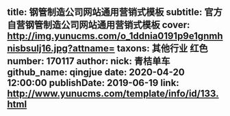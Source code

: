 title: 钢管制造公司网站通用营销式模板
subtitle: 官方自营钢管制造公司网站通用营销式模板
cover: http://img.yunucms.com/o_1ddnia0191p9e1gnmhnisbsulj16.jpg?attname=
taxons: 其他行业 红色
number: 170117
author:
  nick: 青桔单车
  github_name: qingjue
date: 2020-04-20 12:00:00
publishDate: 2019-06-19
link: http://www.yunucms.com/template/info/id/133.html
---